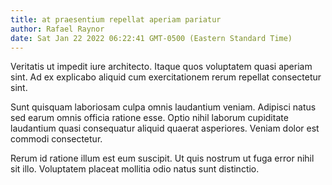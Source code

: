 ```yaml
---
title: at praesentium repellat aperiam pariatur
author: Rafael Raynor
date: Sat Jan 22 2022 06:22:41 GMT-0500 (Eastern Standard Time)
---
```

Veritatis ut impedit iure architecto. Itaque quos voluptatem quasi aperiam sint. Ad ex explicabo aliquid cum exercitationem rerum repellat consectetur sint.

 Sunt quisquam laboriosam culpa omnis laudantium veniam. Adipisci natus sed earum omnis officia ratione esse. Optio nihil laborum cupiditate laudantium quasi consequatur aliquid quaerat asperiores. Veniam dolor est commodi consectetur.

 Rerum id ratione illum est eum suscipit. Ut quis nostrum ut fuga error nihil sit illo. Voluptatem placeat mollitia odio natus sunt distinctio.